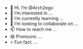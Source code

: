 - 👋 Hi, I’m @Arch2ego
- 👀 I’m interested in ...
- 🌱 I’m currently learning ...
- 💞️ I’m looking to collaborate on ...
- 📫 How to reach me ...
- 😄 Pronouns: ...
- ⚡ Fun fact: ...

<!---
Arch2ego/Arch2ego is a ✨ special ✨ repository because its `README.md` (this file) appears on your GitHub profile.
You can click the Preview link to take a look at your changes.
--->
